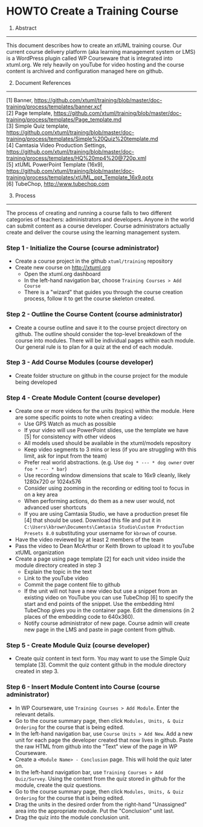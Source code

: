 HOWTO Create a Training Course
============

1. Abstract
-----------
This document describes how to create an xtUML training course.  Our current course delivery 
platform (aka learning management system or LMS) is a WordPress plugin called WP Courseware 
that is integrated into xtuml.org.  We rely heavily on youTube for video hosting and the 
course content is archived and configuration managed here on github.

2. Document References
----------------------
[1] Banner, https://github.com/xtuml/training/blob/master/doc-training/process/templates/banner.xcf  
[2] Page template, https://github.com/xtuml/training/blob/master/doc-training/process/templates/Page_template.md  
[3] Simple Quiz template, https://github.com/xtuml/training/blob/master/doc-training/process/templates/Simple%20Quiz%20template.md  
[4] Camtasia Video Production Settings, https://github.com/xtuml/training/blob/master/doc-training/process/templates/HQ%20mp4%20@720p.xml  
[5] xtUML PowerPoint Template (16x9), https://github.com/xtuml/training/blob/master/doc-training/process/templates/xtUML_ppt_Template_16x9.potx    
[6] TubeChop, http://www.tubechop.com

3. Process
----------------------
The process of creating and running a course falls to two different categories of teachers: administrators and 
developers.  Anyone in the world can submit content as a course developer.  Course administrators actually create
and deliver the course using the learning management system.  
 
### Step 1 - Initialize the Course (course administrator)
  - Create a course project in the github `xtuml/training` repository
  - Create new course on http://xtuml.org
    - Open the xtuml.org dashboard
    - In the left-hand navigation bar, choose `Training Courses > Add Course`
    - There is a "wizard" that guides you through the course creation process, follow it to get the course skeleton created.

### Step 2 - Outline the Course Content (course administrator)
  - Create a course outline and save it to the course project directory on github.  The outline 
  should consider the top-level breakdown of the course into modules.  There will be individual 
  pages within each module.  Our general rule is to plan for a quiz at the end of each module.

### Step 3 - Add Course Modules (course developer)
  - Create folder structure on github in the course project for the module being developed

### Step 4 - Create Module Content (course developer) 
  - Create one or more videos for the units (topics) within the module. Here are some specific points to note when creating a video:
    - Use GPS Watch as much as possible
    - If your video will use PowerPoint slides, use the template we have [5] for consistency with other videos
    - All models used should be available in the xtuml/models repository
    - Keep video segments to 3 mins or less (if you are struggling with this limit, ask for input from the team)
    - Prefer real world abstractions.  (e.g. Use ```dog * --- * dog owner``` over ```foo * --- * bar```)
    - Use recording window dimensions that scale to 16x9 cleanly, likely 1280x720 or 1024x576
    - Consider using zooming in the recording or editing tool to focus in on a key area
    - When performing actions, do them as a new user would, not advanced user shortcuts
    - If you are using Camtasia Studio, we have a production preset file [4] that should be used.  Download this file
    and put it in ```C:\Users\kbrown\Documents\Camtasia Studio\Custom Production Presets 8.0``` substituting your username
    for ```kbrown``` of course.
  - Have the video reviewed by at least 2 members of the team
  - Pass the video to Dean McArthur or Keith Brown to upload it to youTube xtUML organization
  - Create a page using page template [2] for each unit video inside the module directory created in step 3
    - Explain the topic in the text
    - Link to the youTube video
    - Commit the page content file to github
    - If the unit will not have a new video but use a snippet from an existing video on YouTube you can use TubeChop [6]
    to specify the start and end points of the snippet.  Use the embedding html TubeChop gives you in the container 
    page.  Edit the dimensions (in 2 places of the embedding code to 640x360).
    - Notify course administrator of new page.  Course admin will create new page in the LMS and paste in page content
    from github.
    
### Step 5 - Create Module Quiz (course developer)
  - Create quiz content in text form.  You may want to use the Simple Quiz template [3].  Commit the quiz content github
  in the module directory created in step 3.

### Step 6 - Insert Module Content into Course (course administrator)
  - In WP Courseware, use `Training Courses > Add Module`.  Enter the relevant details.
  - Go to the course summary page, then click `Modules, Units, & Quiz Ordering` for the course that is being edited.
  - In the left-hand navigation bar, use `Course Units > Add New`.  Add a new unit for each page the developer created 
  that now lives in github.  Paste the raw HTML from github into the "Text" view of the page in WP Courseware.
  - Create a `<Module Name> - Conclusion` page.  This will hold the quiz later on.
  - In the left-hand navigation bar, use `Training Courses > Add Quiz/Survey`.  Using the content from the quiz stored
  in github for the module, create the quiz questions.
  - Go to the course summary page, then click `Modules, Units, & Quiz Ordering` for the course that is being edited.
  - Drag the units in the desired order from the right-hand "Unassigned" area into the appropriate module.  Put the 
  "Conclusion" unit last.
  - Drag the quiz into the module conclusion unit.
